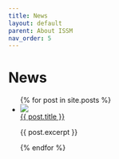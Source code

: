 ```yaml
---
title: News
layout: default
parent: About ISSM
nav_order: 5
---
```


# News
<ul class="post-index news-page-post-index">
	{% for post in site.posts %}
		<li>
			<a href="{{ post.url }}"><img src="{{ post.image }}" /></a>
			<div>
				<a href="{{ post.url }}"><span class="text-beta">{{ post.title }}</span></a>
				<p class="post-excerpt">{{ post.excerpt }}</p>
			</div>
		</li>
	{% endfor %}
</ul>
